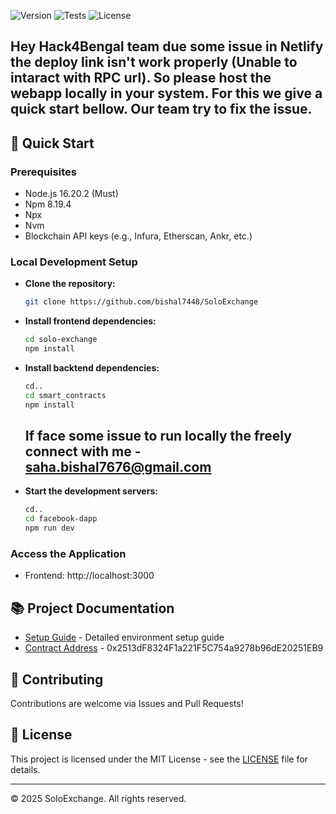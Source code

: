 <!-- # DeSocial -A Blockchain Based Social Media Platform -->

![Version](https://img.shields.io/badge/Version-1.0.0-blue.svg)
![Tests](https://img.shields.io/badge/Tests-Passed-green.svg)
![License](https://img.shields.io/badge/License-MIT-yellow.svg)

<!-- DeSocial is a censorship-resistant, user-owned social media platform built on Web3. This dApp empowers users with full control over their data, content, and identity. No central authority — just pure peer-to-peer interaction and secure blockchain-backed communication. -->

<!-- ## 🚀 Key Features

- *✅ Decentralized Identity*: Own your profile and credentials using wallets
- *Portfolio Evaluation*: Detailed analysis of cryptocurrency investment portfolios
- *📝 On-chain Posts*: Share content immutably and transparently
- *🗳 Community Governance*: Users vote on moderation and platform upgrades.
- *🔐 Data Privacy*: Zero third-party tracking or centralized control.
- *📱 Responsive UI*: Modern frontend built for an intuitive experience.

## 📋 Project Architecture

The project adopts a modern full-stack architecture:

- *Smart Contracts*: Solidity + Hardhat
- *Frontend*: React + TailwindCSS
- *Blockchain*: Ethereum or Polygon
- *Storage*: IPFS for media & metadata
- *Wallet Integration*: MetaMask / WalletConnect -->

## Hey Hack4Bengal team due some issue in Netlify the deploy link isn't work properly (Unable to intaract with RPC url). So please host the webapp locally in your system. For this we give a quick start bellow. Our team try to fix the issue.

## 🔧 Quick Start

### Prerequisites

- Node.js 16.20.2 (Must)
- Npm 8.19.4
- Npx
- Nvm
- Blockchain API keys (e.g., Infura, Etherscan, Ankr, etc.)
<!-- - Storage API keys(e.g., Pinata, etc.) -->

### Local Development Setup

- **Clone the repository:**
  ```sh
  git clone https://github.com/bishal7448/SoloExchange
  ```
- **Install frontend dependencies:**
  ```sh
  cd solo-exchange
  npm install
  ```
- **Install backtend dependencies:**
  ```sh
  cd..
  cd smart_contracts
  npm install
  ```
  ## If face some issue to run locally the freely connect with me - saha.bishal7676@gmail.com
<!-- - **Set environment variables:**
  ```sh
  cd..
  cd facebook-dapp
  code .env.local
  Edit the .env.local file and fill in the required API keys and configurations**
  ```
- **Install backtend dependencies:**
  ```sh
  cd..
  cd web3
  code .env
  Edit the .env file and fill in the required API keys and configurations
  ```
- **Add ABI to context (Important)**
  ```sh
  from web3/artifacts/contracts/SocialMedia.sol
  drag SocialMediaDapp.json
  to facebook-dapp/context
  ``` -->
- **Start the development servers:**
  ```sh
  cd..
  cd facebook-dapp
  npm run dev
  ```
### Access the Application

- Frontend: http://localhost:3000

## 📚 Project Documentation

- [Setup Guide]() - Detailed environment setup guide
- [Contract Address](https://holesky.etherscan.io/address/0x2513dF8324F1a221F5C754a9278b96dE20251EB9) - 0x2513dF8324F1a221F5C754a9278b96dE20251EB9

<!-- ## 📚 AI & Plagrism Report
- [Plagarism Report](https://drive.google.com/file/d/1DTWquVH5ArJ5INpNbgG9R4W7q68Oyuhr/view?usp=drive_link)
- [AI Report](https://drive.google.com/file/d/1_U9U7YuPmVSLGYsT5Zc1-sLsyO-cYZXl/view?usp=drive_link) -->

## 🤝 Contributing

Contributions are welcome via Issues and Pull Requests!

## 📜 License

This project is licensed under the MIT License - see the [LICENSE](SoloExchange/Doc/LICENSE) file for details.

---

© 2025 SoloExchange. All rights reserved.
